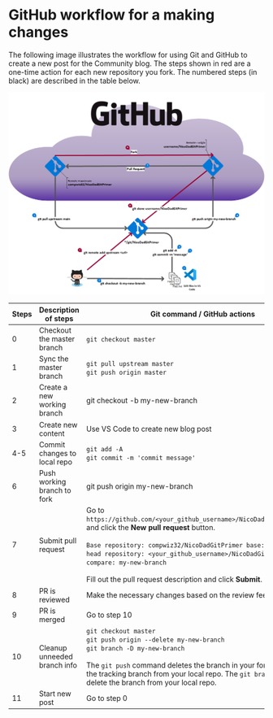 # GitHub workflow for a making changes

The following image illustrates the workflow for using Git and GitHub to create a new post for the
Community blog. The steps shown in red are a one-time action for each new repository you fork. The
numbered steps (in black) are described in the table below.

![Blog GitHub workflow](./media/GitHub-workflow/NicoDadGitPrimer-gitflow.png)

| Steps |     Description of steps     |                                                                                                                                                         Git command / GitHub actions                                                                                                                                                         |
| ----- | ---------------------------- | -------------------------------------------------------------------------------------------------------------------------------------------------------------------------------------------------------------------------------------------------------------------------------------------------------------------------------------------- |
| 0     | Checkout the master branch   | `git checkout master`                                                                                                                                                                                                                                                                                                                        |
| 1     | Sync the master branch       | `git pull upstream master`<br>`git push origin master`                                                                                                                                                                                                                                                                                       |
| 2     | Create a new working branch  | git checkout -b my-new-branch                                                                                                                                                                                                                                                                                                                |
| 3     | Create new content           | Use VS Code to create new blog post                                                                                                                                                                                                                                                                                                          |
| 4-5   | Commit changes to local repo | `git add -A`<br>`git commit -m 'commit message'`                                                                                                                                                                                                                                                                                             |
| 6     | Push working branch to fork  | git push origin my-new-branch                                                                                                                                                                                                                                                                                                                |
| 7     | Submit pull request          | Go to `https://github.com/<your_github_username>/NicoDadGitPrimer/pulls` and click the **New pull request** button.<br><br>`Base repository: compwiz32/NicoDadGitPrimer base: master <-- head repository: <your_github_username>/NicoDadGitPrimer compare: my-new-branch`<br><br>Fill out the pull request description and click **Submit**. |
| 8     | PR is reviewed               | Make the necessary changes based on the review feedback.                                                                                                                                                                                                                                                                                     |
| 9     | PR is merged                 | Go to step 10                                                                                                                                                                                                                                                                                                                                |
| 10    | Cleanup unneeded branch info | `git checkout master`<br>`git push origin --delete my-new-branch`<br>`git branch -D my-new-branch`<br><br>The `git push` command deletes the branch in your fork and deletes the tracking branch from your local repo. The `git branch` command delete the branch from your local repo.                                                      |
| 11    | Start new post               | Go to step 0                                                                                                                                                                                                                                                                                                                                 |
